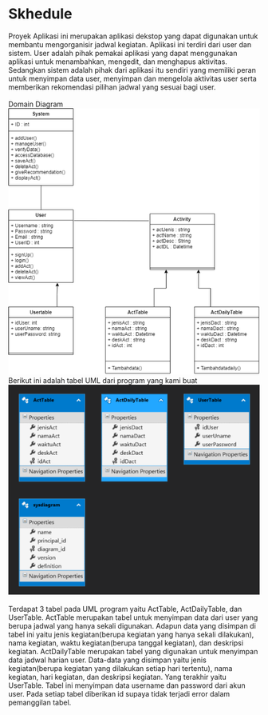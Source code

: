 # Skhedule

Proyek Aplikasi ini merupakan aplikasi dekstop yang dapat digunakan untuk membantu mengorganisir jadwal kegiatan. Aplikasi ini terdiri dari user dan sistem. User adalah pihak pemakai aplikasi yang dapat menggunakan aplikasi untuk menambahkan, mengedit, dan menghapus aktivitas. Sedangkan sistem adalah pihak dari aplikasi itu sendiri yang memiliki peran untuk menyimpan data user, menyimpan  dan mengelola aktivitas user serta memberikan rekomendasi pilihan jadwal yang sesuai bagi user.<br><br>
Domain Diagram<br>
![](DomainDiagramNew.png)
<br>
Berikut ini adalah tabel UML dari program yang kami buat<br>
![](DiagramDatabase.png)<br><br>
Terdapat 3 tabel pada UML program yaitu ActTable, ActDailyTable, dan UserTable. ActTable merupakan tabel untuk menyimpan data dari user yang berupa jadwal yang hanya sekali digunakan. Adapun data yang disimpan di tabel ini yaitu jenis kegiatan(berupa kegiatan yang hanya sekali dilakukan), nama kegiatan, waktu kegiatan(berupa tanggal kegiatan), dan deskripsi kegiatan. ActDailyTable merupakan tabel yang digunakan untuk menyimpan data jadwal harian user. Data-data yang disimpan yaitu jenis kegiatan(berupa kegiatan yang dilakukan setiap hari tertentu), nama kegiatan, hari kegiatan, dan deskripsi kegiatan. Yang terakhir yaitu UserTable. Tabel ini menyimpan data username dan password dari akun user. Pada setiap tabel diberikan id supaya tidak terjadi error dalam pemanggilan tabel. 
